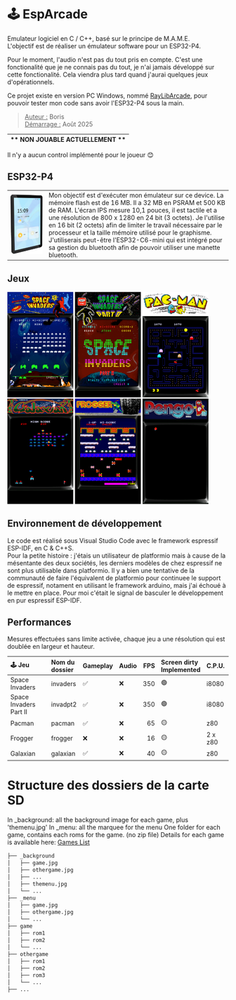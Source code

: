 
# 🕹️ EspArcade  
Emulateur logiciel en C / C++, basé sur le principe de M.A.M.E.  
L'objectif est de réaliser un émulateur software pour un ESP32-P4. 

Pour le moment, l'audio n'est pas du tout pris en compte. C'est une fonctionalité que je ne connais pas du tout, je n'ai jamais développé sur cette fonctionalité. Cela viendra plus tard quand j'aurai quelques jeux d'opérationnels.  

Ce projet existe en version PC Windows, nommé [RayLibArcade](https://github.com/BorisFR/RayLibArcade), pour pouvoir tester mon code sans avoir l'ESP32-P4 sous la main.  

> <ins>Auteur :</ins> Boris  
<ins>Démarrage :</ins> Août 2025  

| ** NON JOUABLE ACTUELLEMENT ** |
| :--: | 

Il n'y a aucun control implémenté pour le joueur 😊  

## ESP32-P4

|       |      |
| :---: | :--- |  
| ![ESP32-P4](wiki/Esp32-P4.png) | Mon objectif est d'exécuter mon émulateur sur ce device. La mémoire flash est de 16 MB. Il a 32 MB en PSRAM et 500 KB de RAM. L'écran IPS mesure 10,1 pouces, il est tactile et a une résolution de 800 x 1280 en 24 bit (3 octets). Je l'utilise en 16 bit (2 octets) afin de limiter le travail nécessaire par le processeur et la taille mémoire utilisé pour le graphisme. <br> J'utiliserais peut-être l'ESP32-C6-mini qui est intégré pour sa gestion du bluetooth afin de pouvoir utiliser une manette bluetooth.  |

## Jeux  

<img src="sdcard/ss/invaders.png" alt="Space Invaders" width="150" /> <img src="sdcard/ss/invadpt2.png" alt="Space Invaders Part II" width="150" /> <img src="sdcard/ss/pacman.png" alt="Pacman" width="150" /> <img src="sdcard/ss/galaxian.png" alt="Galaxian" width="150" /> <img src="sdcard/ss/frogger.png" alt="Frogger" width="150" /> <img src="sdcard/ss/pengo.png" alt="Pengo" width="150" />  



## Environnement de développement  

Le code est réalisé sous Visual Studio Code avec le framework espressif ESP-IDF, en C & C++S.  
Pour la petite histoire : j'étais un utilisateur de platformio mais à cause de la mésentante des deux sociétés, les derniers modèles de chez espressif ne sont plus utilisable dans platformio. Il y a bien une tentative de la communauté de faire l'équivalent de platformio pour continuee le support de espressif, notament en utilisant le framework arduino, mais j'ai échoué à le mettre en place. Pour moi c'était le signal de basculer le développement en pur espressif ESP-IDF.    

## Performances  

Mesures effectuées sans limite activée, chaque jeu a une résolution qui est doublée en largeur et hauteur.  

| 🕹️ Jeu | Nom du<br>dossier | Gameplay | Audio | FPS | Screen dirty<br>Implemented | C.P.U. |
| :--- | :--- | :--- | :--- | ---: | :--- | :--- |
| Space Invaders | invaders | ✅ | ❌ | 350 | 🟢 | i8080 |
| Space Invaders Part II | invadpt2 | ✅ | ❌ | 350 | 🟢 | i8080 |
| Pacman | pacman | ✅ | ❌ | 65 | 🟡 | z80 |
| Frogger | frogger | ❌ | ❌ | 16 | 🟡 | 2 x z80 |
| Galaxian | galaxian | ✅ | ❌ | 40 | 🟡 | z80 |

# Structure des dossiers de la carte SD

In _background: all the background image for each game, plus 'themenu.jpg'
In _menu: all the marquee for the menu
One folder for each game, contains each roms for the game. (no zip file)
Details for each game is available here: [Games List](https://borisfr.github.io/EspArcade/)

```
├── _background
│   ├── game.jpg
│   ├── othergame.jpg
│   ├── ...
│   ├── themenu.jpg
│   └── ...
├── _menu
│   ├── game.jpg
│   ├── othergame.jpg
│   └── ...
├── game
│   ├── rom1
│   ├── rom2
│   └── ...
├── othergame
│   ├── rom1
│   ├── rom2
│   ├── rom3
│   └── ...
├── ...
```
